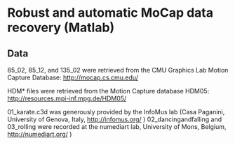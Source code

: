 # Robust and automatic MoCap data recovery (Matlab)
## Data

85_02, 85_12, and 135_02 were retrieved from the CMU Graphics Lab Motion Capture Database:
http://mocap.cs.cmu.edu/

HDM* files were retrieved from the Motion Capture database HDM05:
http://resources.mpi-inf.mpg.de/HDM05/

01_karate.c3d was generously provided by the InfoMus lab (Casa Paganini, University of Genova, Italy, http://infomus.org/ )
02_dancingandfalling and 03_rolling were recorded at the numediart lab, University of Mons, Belgium, http://numediart.org/ )
